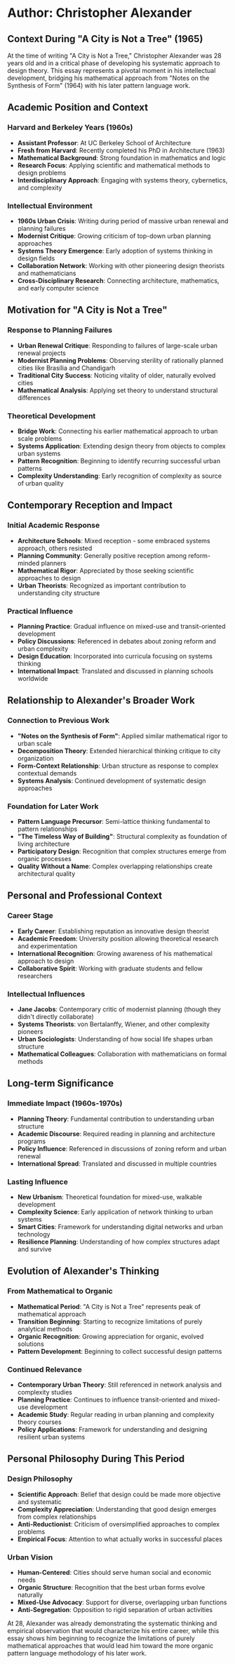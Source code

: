 # Author: Christopher Alexander

## Context During "A City is Not a Tree" (1965)

At the time of writing "A City is Not a Tree," Christopher Alexander was 28 years old and in a critical phase of developing his systematic approach to design theory. This essay represents a pivotal moment in his intellectual development, bridging his mathematical approach from "Notes on the Synthesis of Form" (1964) with his later pattern language work.

## Academic Position and Context

### Harvard and Berkeley Years (1960s)
- **Assistant Professor**: At UC Berkeley School of Architecture
- **Fresh from Harvard**: Recently completed his PhD in Architecture (1963)
- **Mathematical Background**: Strong foundation in mathematics and logic
- **Research Focus**: Applying scientific and mathematical methods to design problems
- **Interdisciplinary Approach**: Engaging with systems theory, cybernetics, and complexity

### Intellectual Environment
- **1960s Urban Crisis**: Writing during period of massive urban renewal and planning failures
- **Modernist Critique**: Growing criticism of top-down urban planning approaches
- **Systems Theory Emergence**: Early adoption of systems thinking in design fields
- **Collaboration Network**: Working with other pioneering design theorists and mathematicians
- **Cross-Disciplinary Research**: Connecting architecture, mathematics, and early computer science

## Motivation for "A City is Not a Tree"

### Response to Planning Failures
- **Urban Renewal Critique**: Responding to failures of large-scale urban renewal projects
- **Modernist Planning Problems**: Observing sterility of rationally planned cities like Brasília and Chandigarh
- **Traditional City Success**: Noticing vitality of older, naturally evolved cities
- **Mathematical Analysis**: Applying set theory to understand structural differences

### Theoretical Development
- **Bridge Work**: Connecting his earlier mathematical approach to urban scale problems
- **Systems Application**: Extending design theory from objects to complex urban systems
- **Pattern Recognition**: Beginning to identify recurring successful urban patterns
- **Complexity Understanding**: Early recognition of complexity as source of urban quality

## Contemporary Reception and Impact

### Initial Academic Response
- **Architecture Schools**: Mixed reception - some embraced systems approach, others resisted
- **Planning Community**: Generally positive reception among reform-minded planners
- **Mathematical Rigor**: Appreciated by those seeking scientific approaches to design
- **Urban Theorists**: Recognized as important contribution to understanding city structure

### Practical Influence
- **Planning Practice**: Gradual influence on mixed-use and transit-oriented development
- **Policy Discussions**: Referenced in debates about zoning reform and urban complexity
- **Design Education**: Incorporated into curricula focusing on systems thinking
- **International Impact**: Translated and discussed in planning schools worldwide

## Relationship to Alexander's Broader Work

### Connection to Previous Work
- **"Notes on the Synthesis of Form"**: Applied similar mathematical rigor to urban scale
- **Decomposition Theory**: Extended hierarchical thinking critique to city organization
- **Form-Context Relationship**: Urban structure as response to complex contextual demands
- **Systems Analysis**: Continued development of systematic design approaches

### Foundation for Later Work
- **Pattern Language Precursor**: Semi-lattice thinking fundamental to pattern relationships
- **"The Timeless Way of Building"**: Structural complexity as foundation of living architecture
- **Participatory Design**: Recognition that complex structures emerge from organic processes
- **Quality Without a Name**: Complex overlapping relationships create architectural quality

## Personal and Professional Context

### Career Stage
- **Early Career**: Establishing reputation as innovative design theorist
- **Academic Freedom**: University position allowing theoretical research and experimentation
- **International Recognition**: Growing awareness of his mathematical approach to design
- **Collaborative Spirit**: Working with graduate students and fellow researchers

### Intellectual Influences
- **Jane Jacobs**: Contemporary critic of modernist planning (though they didn't directly collaborate)
- **Systems Theorists**: von Bertalanffy, Wiener, and other complexity pioneers
- **Urban Sociologists**: Understanding of how social life shapes urban structure
- **Mathematical Colleagues**: Collaboration with mathematicians on formal methods

## Long-term Significance

### Immediate Impact (1960s-1970s)
- **Planning Theory**: Fundamental contribution to understanding urban structure
- **Academic Discourse**: Required reading in planning and architecture programs
- **Policy Influence**: Referenced in discussions of zoning reform and urban renewal
- **International Spread**: Translated and discussed in multiple countries

### Lasting Influence
- **New Urbanism**: Theoretical foundation for mixed-use, walkable development
- **Complexity Science**: Early application of network thinking to urban systems
- **Smart Cities**: Framework for understanding digital networks and urban technology
- **Resilience Planning**: Understanding of how complex structures adapt and survive

## Evolution of Alexander's Thinking

### From Mathematical to Organic
- **Mathematical Period**: "A City is Not a Tree" represents peak of mathematical approach
- **Transition Beginning**: Starting to recognize limitations of purely analytical methods
- **Organic Recognition**: Growing appreciation for organic, evolved solutions
- **Pattern Development**: Beginning to collect successful design patterns

### Continued Relevance
- **Contemporary Urban Theory**: Still referenced in network analysis and complexity studies
- **Planning Practice**: Continues to influence transit-oriented and mixed-use development
- **Academic Study**: Regular reading in urban planning and complexity theory courses
- **Policy Applications**: Framework for understanding and designing resilient urban systems

## Personal Philosophy During This Period

### Design Philosophy
- **Scientific Approach**: Belief that design could be made more objective and systematic  
- **Complexity Appreciation**: Understanding that good design emerges from complex relationships
- **Anti-Reductionist**: Criticism of oversimplified approaches to complex problems
- **Empirical Focus**: Attention to what actually works in successful places

### Urban Vision
- **Human-Centered**: Cities should serve human social and economic needs
- **Organic Structure**: Recognition that the best urban forms evolve naturally
- **Mixed-Use Advocacy**: Support for diverse, overlapping urban functions
- **Anti-Segregation**: Opposition to rigid separation of urban activities

At 28, Alexander was already demonstrating the systematic thinking and empirical observation that would characterize his entire career, while this essay shows him beginning to recognize the limitations of purely mathematical approaches that would lead him toward the more organic pattern language methodology of his later work.